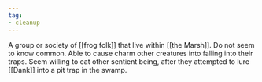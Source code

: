 ```yaml
---
tag:
- cleanup
---
```


A group or society of [[frog folk]] that live within [[the Marsh]]. Do not seem to know common. Able to cause charm other creatures into falling into their traps. Seem willing to eat other sentient being, after they attempted to lure [[Dank]] into a pit trap in the swamp.